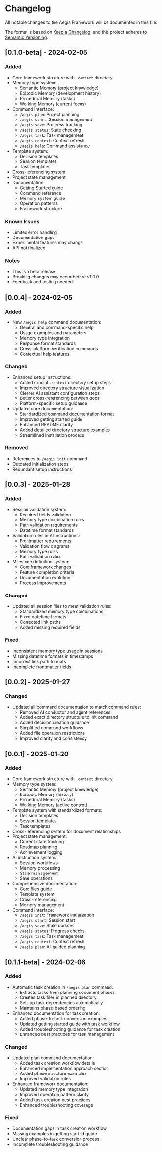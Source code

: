 # Changelog

All notable changes to the Aegis Framework will be documented in this file.

The format is based on [Keep a Changelog](https://keepachangelog.com/en/1.1.0/),
and this project adheres to [Semantic Versioning](https://semver.org/spec/v2.0.0.html).

## [0.1.0-beta] - 2024-02-05

### Added
- Core framework structure with `.context` directory
- Memory type system:
  - Semantic Memory (project knowledge)
  - Episodic Memory (development history)
  - Procedural Memory (tasks)
  - Working Memory (current focus)
- Command interface:
  - `/aegis plan`: Project planning
  - `/aegis start`: Session management
  - `/aegis save`: Progress tracking
  - `/aegis status`: State checking
  - `/aegis task`: Task management
  - `/aegis context`: Context refresh
  - `/aegis help`: Command assistance
- Template system:
  - Decision templates
  - Session templates
  - Task templates
- Cross-referencing system
- Project state management
- Documentation:
  - Getting Started guide
  - Command reference
  - Memory system guide
  - Operation patterns
  - Framework structure

### Known Issues
- Limited error handling
- Documentation gaps
- Experimental features may change
- API not finalized

### Notes
- This is a beta release
- Breaking changes may occur before v1.0.0
- Feedback and testing needed

## [0.0.4] - 2024-02-05

### Added
- New `/aegis help` command documentation:
  - General and command-specific help
  - Usage examples and parameters
  - Memory type integration
  - Response format standards
  - Cross-platform verification commands
  - Contextual help features

### Changed
- Enhanced setup instructions:
  - Added crucial `.context` directory setup steps
  - Improved directory structure visualization
  - Clearer AI assistant configuration steps
  - Better cross-referencing between docs
  - Platform-specific setup guidance
- Updated core documentation:
  - Standardized command documentation format
  - Improved getting started guide
  - Enhanced README clarity
  - Added detailed directory structure examples
  - Streamlined installation process

### Removed
- References to `/aegis init` command
- Outdated initialization steps
- Redundant setup instructions

## [0.0.3] - 2025-01-28

### Added
- Session validation system:
  - Required fields validation
  - Memory type combination rules
  - Path validation requirements
  - Datetime format standards
- Validation rules in AI instructions:
  - Frontmatter requirements
  - Validation flow diagrams
  - Memory type rules
  - Path validation rules
- Milestone definition system:
  - Core framework changes
  - Feature completion criteria
  - Documentation evolution
  - Process improvements

### Changed
- Updated all session files to meet validation rules:
  - Standardized memory type combinations
  - Fixed datetime formats
  - Corrected link paths
  - Added missing required fields

### Fixed
- Inconsistent memory type usage in sessions
- Missing datetime formats in timestamps
- Incorrect link path formats
- Incomplete frontmatter fields

## [0.0.2] - 2025-01-27

### Changed
- Updated all command documentation to match command rules:
  - Removed AI conductor and agent references
  - Added exact directory structure to init command
  - Added decision creation guidance
  - Simplified command workflows
  - Added file operation restrictions
  - Improved clarity and consistency

## [0.0.1] - 2025-01-20

### Added
- Core framework structure with `.context` directory
- Memory type system:
  - Semantic Memory (project knowledge)
  - Episodic Memory (history)
  - Procedural Memory (tasks)
  - Working Memory (active context)
- Template system with standardized formats:
  - Decision templates
  - Session templates
  - Task templates
- Cross-referencing system for document relationships
- Project state management:
  - Current state tracking
  - Roadmap planning
  - Achievement logging
- AI instruction system:
  - Session workflows
  - Memory processing
  - State management
  - Save operations
- Comprehensive documentation:
  - Core files guide
  - Template system
  - Cross-referencing
  - Memory management
- Command interface:
  - `/aegis init`: Framework initialization
  - `/aegis start`: Session start
  - `/aegis save`: State updates
  - `/aegis status`: Progress checks
  - `/aegis task`: Task management
  - `/aegis context`: Context refresh
  - `/aegis plan`: AI-guided planning

## [0.1.1-beta] - 2024-02-06

### Added
- Automatic task creation in `/aegis plan` command:
  - Extracts tasks from planning document phases
  - Creates task files in planned directory
  - Sets up task dependencies automatically
  - Maintains phase-based ordering
- Enhanced documentation for task creation:
  - Added phase-to-task conversion examples
  - Updated getting started guide with task workflow
  - Added troubleshooting guidance for task creation
  - Enhanced best practices for task management

### Changed
- Updated plan command documentation:
  - Added task creation workflow details
  - Enhanced implementation approach section
  - Added phase structure examples
  - Improved validation rules
- Enhanced framework documentation:
  - Updated memory type integration
  - Improved operation pattern clarity
  - Added task creation best practices
  - Enhanced troubleshooting coverage

### Fixed
- Documentation gaps in task creation workflow
- Missing examples in getting started guide
- Unclear phase-to-task conversion process
- Incomplete troubleshooting guidance
